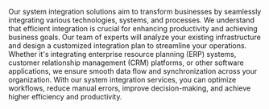 Our system integration solutions aim to transform businesses by seamlessly integrating various technologies, systems, and processes. We understand that efficient integration is crucial for enhancing productivity and achieving business goals. Our team of experts will analyze your existing infrastructure and design a customized integration plan to streamline your operations. Whether it's integrating enterprise resource planning (ERP) systems, customer relationship management (CRM) platforms, or other software applications, we ensure smooth data flow and synchronization across your organization. With our system integration services, you can optimize workflows, reduce manual errors, improve decision-making, and achieve higher efficiency and productivity.